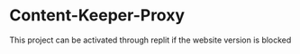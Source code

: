 # Content-Keeper-Proxy
 
This project can be activated through replit if the website version is blocked

